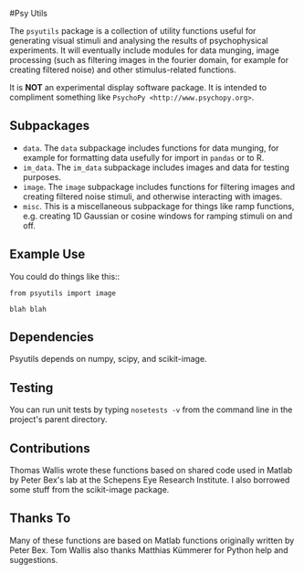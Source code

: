 #Psy Utils

The ``psyutils`` package is a collection of utility functions useful
for generating visual stimuli and analysing the results of
psychophysical experiments. It will eventually include modules
for data munging, image processing (such as filtering images
in the fourier domain, for example for creating
filtered noise) and other stimulus-related functions.

It is **NOT** an experimental display software package. It is intended
to compliment something like `PsychoPy <http://www.psychopy.org>`.

## Subpackages

 * ``data``. The ``data`` subpackage includes functions for data munging,
  for example for formatting data usefully for import in ``pandas``
  or to R.
 * ``im_data``. The ``im_data`` subpackage includes images and data for
  testing purposes.
 * ``image``. The ``image`` subpackage includes functions for filtering
  images and creating filtered noise stimuli, and otherwise interacting
  with images.
 * ``misc``. This is a miscellaneous subpackage for things like ramp
  functions, e.g. creating 1D Gaussian or cosine windows for
  ramping stimuli on and off.

## Example Use

You could do things like this::

    from psyutils import image

    blah blah

## Dependencies

Psyutils depends on numpy, scipy, and scikit-image.

## Testing

You can run unit tests by typing `nosetests -v` from the command line
in the project's parent directory.

## Contributions

Thomas Wallis wrote these functions based on shared code used in Matlab
by Peter Bex's lab at the Schepens Eye Research Institute. I also
borrowed some stuff from the scikit-image package.

## Thanks To

Many of these functions are based on Matlab functions originally written
by Peter Bex. Tom Wallis also thanks Matthias Kümmerer for Python help
and suggestions.
